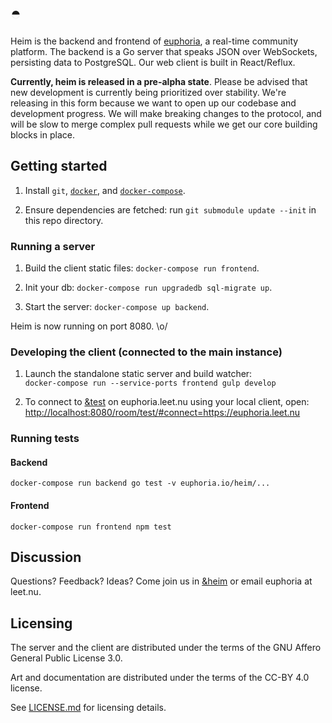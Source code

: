 # ◓

Heim is the backend and frontend of [euphoria](https://euphoria.leet.nu), a
real-time community platform. The backend is a Go server that speaks JSON over
WebSockets, persisting data to PostgreSQL. Our web client is built in
React/Reflux.

**Currently, heim is released in a pre-alpha state**. Please be advised that
new development is currently being prioritized over stability. We're releasing
in this form because we want to open up our codebase and development progress.
We will make breaking changes to the protocol, and will be slow to merge
complex pull requests while we get our core building blocks in place.

## Getting started

1. Install `git`, [`docker`](https://docs.docker.com/installation/), and
   [`docker-compose`](https://docs.docker.com/compose/install/).

2. Ensure dependencies are fetched: run `git submodule update --init` in this repo directory.

### Running a server

1. Build the client static files: `docker-compose run frontend`.

2. Init your db: `docker-compose run upgradedb sql-migrate up`.

3. Start the server: `docker-compose up backend`.

Heim is now running on port 8080. \o/

### Developing the client (connected to the main instance)

1. Launch the standalone static server and build watcher:  
   `docker-compose run --service-ports frontend gulp develop`

2. To connect to [&test](https://euphoria.leet.nu/room/test) on euphoria.leet.nu
   using your local client, open:
   <http://localhost:8080/room/test/#connect=https://euphoria.leet.nu>

### Running tests

#### Backend

`docker-compose run backend go test -v euphoria.io/heim/...`

#### Frontend

`docker-compose run frontend npm test`

## Discussion

Questions? Feedback? Ideas? Come join us in
[&heim](https://euphoria.leet.nu/room/heim) or email euphoria at leet.nu.

## Licensing

The server and the client are distributed under the terms of the
GNU Affero General Public License 3.0.

Art and documentation are distributed under the terms of the CC-BY 4.0 license.

See [LICENSE.md](LICENSE.md) for licensing details.
